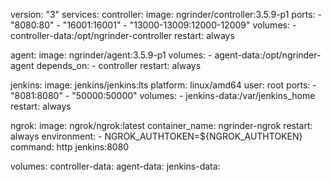 version: "3"
services:
  controller:
    image: ngrinder/controller:3.5.9-p1
    ports:
      - "8080:80"
      - "16001:16001"
      - "13000-13009:12000-12009"
    volumes:
      - controller-data:/opt/ngrinder-controller
    restart: always

  agent:
    image: ngrinder/agent:3.5.9-p1
    volumes:
      - agent-data:/opt/ngrinder-agent
    depends_on:
      - controller
    restart: always

  jenkins:
    image: jenkins/jenkins:lts
    platform: linux/amd64
    user: root
    ports:
      - "8081:8080"
      - "50000:50000"
    volumes:
      - jenkins-data:/var/jenkins_home
    restart: always

  ngrok:
    image: ngrok/ngrok:latest
    container_name: ngrinder-ngrok
    restart: always
    environment:
      - NGROK_AUTHTOKEN=${NGROK_AUTHTOKEN}
    command: http jenkins:8080

volumes:
  controller-data:
  agent-data:
  jenkins-data:
